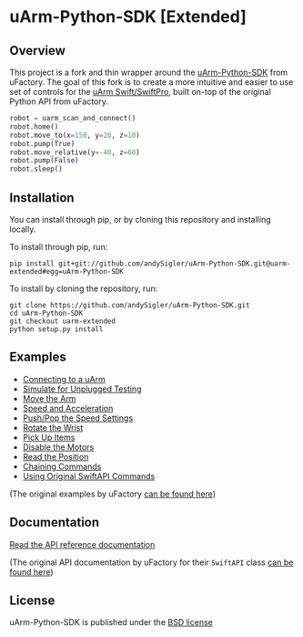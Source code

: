 # uArm-Python-SDK [Extended]

## Overview

This project is a fork and thin wrapper around the [uArm-Python-SDK](https://github.com/uArm-Developer/uArm-Python-SDK) from uFactory. The goal of this fork is to create a more intuitive and easier to use set of controls for the [uArm Swift/SwiftPro](https://store.ufactory.cc/products/uarm), built on-top of the original Python API from uFactory.

```python
robot = uarm_scan_and_connect()
robot.home()
robot.move_to(x=150, y=20, z=10)
robot.pump(True)
robot.move_relative(y=-40, z=60)
robot.pump(False)
robot.sleep()
```

## Installation

You can install through pip, or by cloning this repository and installing locally.

To install through pip, run:
```
pip install git+git://github.com/andySigler/uArm-Python-SDK.git@uarm-extended#egg=uArm-Python-SDK
```

To install by cloning the repository, run:
```
git clone https://github.com/andySigler/uArm-Python-SDK.git
cd uArm-Python-SDK
git checkout uarm-extended
python setup.py install
```

## Examples

- [Connecting to a uArm](examples/api-extended/connect.py)
- [Simulate for Unplugged Testing](examples/api-extended/simulate.py)
- [Move the Arm](examples/api-extended/move_arm.py)
- [Speed and Acceleration](examples/api-extended/speed_acceleration.py)
- [Push/Pop the Speed Settings](examples/api-extended/speed_acceleration.py)
- [Rotate the Wrist](examples/api-extended/rotate_wrist.py)
- [Pick Up Items](examples/api-extended/pick_up.py)
- [Disable the Motors](examples/api-extended/disable_motors.py)
- [Read the Position](examples/api-extended/position.py)
- [Chaining Commands](examples/api-extended/command_chaining.py)
- [Using Original SwiftAPI Commands](examples/api-extended/original_swift_api.py)

(The original examples by uFactory [can be found here](examples/api/))

## Documentation

[Read the API reference documentation](doc/api/swift_api_extended.md)

(The original API documentation by uFactory for their `SwiftAPI` class [can be found here](doc/api/swift_api.md))

## License
uArm-Python-SDK is published under the [BSD license](https://en.wikipedia.org/wiki/BSD_licenses)
